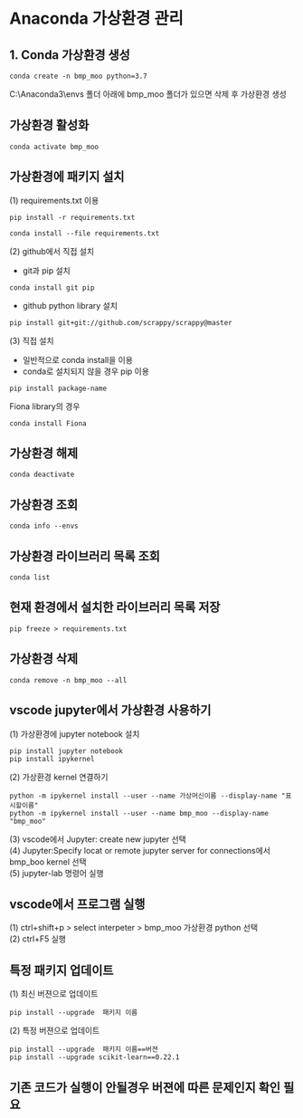 # Anaconda 가상환경 관리
## 1. Conda 가상환경 생성
```
conda create -n bmp_moo python=3.7
```
C:\Anaconda3\envs 폴더 아래에 bmp_moo 폴더가 있으면 삭제 후 가상환경 생성
## 가상환경 활성화
```
conda activate bmp_moo
```
## 가상환경에 패키지 설치
(1) requirements.txt 이용
```
pip install -r requirements.txt
```
```
conda install --file requirements.txt
```
(2) github에서 직접 설치
* git과 pip 설치
```
conda install git pip
```
* github python library 설치
```
pip install git+git://github.com/scrappy/scrappy@master
```
(3) 직접 설치
* 일반적으로 conda install을 이용
* conda로 설치되지 않을 경우 pip 이용
```
pip install package-name
```
Fiona library의 경우 
```
conda install Fiona
```
## 가상환경 해제
```
conda deactivate
```
## 가상환경 조회
```
conda info --envs
```
## 가상환경 라이브러리 목록 조회
```
conda list
```
## 현재 환경에서 설치한 라이브러리 목록 저장
```
pip freeze > requirements.txt
```
## 가상환경 삭제
```
conda remove -n bmp_moo --all
```
## vscode jupyter에서 가상환경 사용하기
(1) 가상환경에 jupyter notebook 설치
```
pip install jupyter notebook
pip install ipykernel
```  
(2) 가상환경 kernel 연결하기
```
python -m ipykernel install --user --name 가상머신이름 --display-name "표시할이름"
python -m ipykernel install --user --name bmp_moo --display-name "bmp_moo"
```   
(3) vscode에서 Jupyter: create new jupyter 선택             
(4) Jupyter:Specify locat or remote jupyter server for connections에서 bmp_boo kernel 선택    
(5) jupyter-lab 명령어 실행                      
## vscode에서 프로그램 실행
(1) ctrl+shift+p > select interpeter > bmp_moo 가상환경 python 선택                    
(2) ctrl+F5 실행              
## 특정 패키지 업데이트
(1) 최신 버젼으로 업데이트         
```
pip install --upgrade  패키지 이름
```  
(2) 특정 버젼으로 업데이트    
```
pip install --upgrade  패키지 이름==버젼
pip install --upgrade scikit-learn==0.22.1
```
## 기존 코드가 실행이 안될경우 버젼에 따른 문제인지 확인 필요

